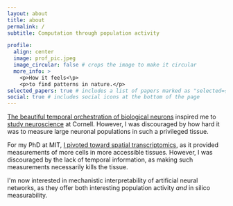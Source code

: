 ```yaml
---
layout: about
title: about
permalink: /
subtitle: Computation through population activity

profile:
  align: center
  image: prof_pic.jpeg
  image_circular: false # crops the image to make it circular
  more_info: >
    <p>How it feels<\p>
    <p>to find patterns in nature.</p>
selected_papers: true # includes a list of papers marked as "selected={true}"
social: true # includes social icons at the bottom of the page
---
```


[The beautiful temporal orchestration of biological neurons](https://www.nature.com/articles/nn.3643) inspired me to [study neuroscience](https://journals.physiology.org/doi/full/10.1152/jn.00078.2018) at Cornell.
However, I was discouraged by how hard it was to measure large neuronal populations in such a privileged tissue.

For my PhD at MIT, [I pivoted toward spatial transcriptomics](https://www.biorxiv.org/content/10.1101/2024.08.14.607982v1.abstract), as it provided measurements of more cells in more accessible tissues.
However, I was discouraged by the lack of temporal information, as making such measurements necessarily kills the tissue.

I'm now interested in mechanistic interpretability of artificial neural networks, as they offer both interesting population activity *and* in silico measurability.